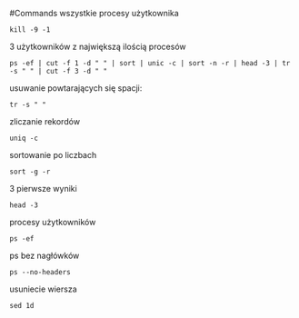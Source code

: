 #Commands
wszystkie procesy użytkownika
 
    kill -9 -1

3 użytkowników z największą ilością procesów

    ps -ef | cut -f 1 -d " " | sort | unic -c | sort -n -r | head -3 | tr -s " " | cut -f 3 -d " "
    
    
usuwanie powtarających się spacji:
    
    tr -s " "

zliczanie rekordów 

    uniq -c 
 
sortowanie po liczbach

    sort -g -r 

3 pierwsze wyniki 
   
    head -3

procesy użytkowników 

    ps -ef
    
ps bez nagłówków

    ps --no-headers

usuniecie wiersza
    
    sed 1d